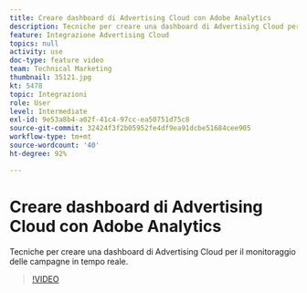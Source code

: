 ```yaml
---
title: Creare dashboard di Advertising Cloud con Adobe Analytics
description: Tecniche per creare una dashboard di Advertising Cloud per il monitoraggio delle campagne in tempo reale.
feature: Integrazione Advertising Cloud
topics: null
activity: use
doc-type: feature video
team: Technical Marketing
thumbnail: 35121.jpg
kt: 5478
topic: Integrazioni
role: User
level: Intermediate
exl-id: 9e53a8b4-a02f-41c4-97cc-ea50751d75c8
source-git-commit: 32424f3f2b05952fe4df9ea91dcbe51684cee905
workflow-type: tm+mt
source-wordcount: '40'
ht-degree: 92%

---
```


# Creare dashboard di Advertising Cloud con Adobe Analytics

Tecniche per creare una dashboard di Advertising Cloud per il monitoraggio delle campagne in tempo reale.

>[!VIDEO](https://video.tv.adobe.com/v/35121/?quality=12&learn=on)
